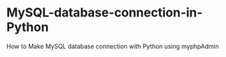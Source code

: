 # MySQL-database-connection-in-Python
 How to Make MySQL database connection with Python using myphpAdmin
